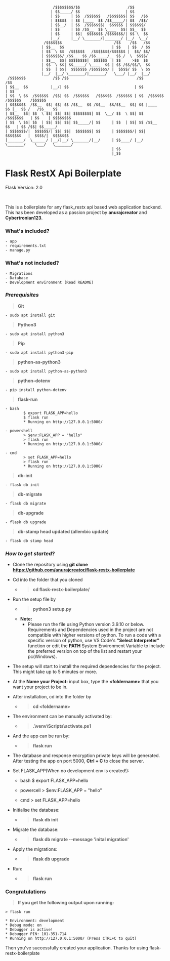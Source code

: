                          /$$$$$$$$/$$                     /$$                                  
                        | $$_____/ $$                    | $$                                  
                        | $$     | $$  /$$$$$$   /$$$$$$$| $$   /$$                            
                        | $$$$$  | $$ |____  $$ /$$_____/| $$  /$$/                            
                        | $$__/  | $$  /$$$$$$$|  $$$$$$ | $$$$$$/                             
                        | $$     | $$ /$$__  $$ \____  $$| $$_  $$                             
                        | $$     | $$|  $$$$$$$ /$$$$$$$/| $$ \  $$                            
                        |__/     |__/ \_______/|_______/ |__/  \__/                            
                     /$$$$$$$                       /$$    /$$   /$$                       
                    | $$__  $$                     | $$   | $$  / $$                       
                    | $$  \ $$  /$$$$$$   /$$$$$$$/$$$$$$ |  $$/ $$/                       
                    | $$$$$$$/ /$$__  $$ /$$_____/_  $$_/  \  $$$$/                        
                    | $$__  $$| $$$$$$$$|  $$$$$$  | $$     >$$  $$                        
                    | $$  \ $$| $$_____/ \____  $$ | $$ /$$/$$/\  $$                       
                    | $$  | $$|  $$$$$$$ /$$$$$$$/ |  $$$$/ $$  \ $$                       
                    |__/  |__/ \_______/|_______/   \___/ |__/  |__/                       
     /$$$$$$$            /$$ /$$                              /$$              /$$               
    | $$__  $$          |__/| $$                             | $$             | $$                
    | $$  \ $$  /$$$$$$  /$$| $$  /$$$$$$   /$$$$$$  /$$$$$$ | $$  /$$$$$$   /$$$$$$    /$$$$$$    
    | $$$$$$$  /$$__  $$| $$| $$ /$$__  $$ /$$__  $$/$$__  $$| $$ |____  $$ |_  $$_/   /$$__  $$ 
    | $$__  $$| $$  \ $$| $$| $$| $$$$$$$$| $$  \__/ $$  \ $$| $$  /$$$$$$$   | $$    | $$$$$$$$  
    | $$  \ $$| $$  | $$| $$| $$| $$_____/| $$     | $$  | $$| $$ /$$__  $$   | $$ /$$| $$_____/  
    | $$$$$$$/|  $$$$$$/| $$| $$|  $$$$$$$| $$     | $$$$$$$/| $$|  $$$$$$$   |  $$$$/|  $$$$$$$   
    |_______/  \______/ |__/|__/ \_______/|__/     | $$____/ |__/ \_______/    \___/   \_______/ 
                                                   | $$
                                                   |_$$                                                
# Flask RestX Api Boilerplate
Flask Version: 2.0  
  
&nbsp;  

This is a boilerplate for any flask_restx api based web application backend. This has been developed as a passion project by **anurajcreator** and **Cybertronian123**.  


### What's included?  
    - app
    - requirements.txt
    - manage.py

### What's not included?
    - Migrations
    - Database
    - Development environment (Read README)


### **_Prerequisites_**
>**Git**  

    - sudo apt install git  

>**Python3**  

    - sudo apt install python3  
  

>**Pip**  

    - sudo apt install python3-pip  

>**python-as-python3**  

    - sudo apt install python-as-python3

>**python-dotenv**

    - pip install python-dotenv

>**flask-run**

    - bash
            $ export FLASK_APP=hello
            $ flask run
            * Running on http://127.0.0.1:5000/
    
    - powershell
            > $env:FLASK_APP = "hello"
            > flask run
            * Running on http://127.0.0.1:5000/
    
    - cmd  
            > set FLASK_APP=hello
            > flask run
            * Running on http://127.0.0.1:5000/

>**db-init**

    - flask db init

>**db-migrate**

    - flask db migrate

>**db-upgrade**

    - flask db upgrade
    
>**db-stamp head updated (allembic update)**
  
    - flask db stamp head


### _How to get started_?  
- Clone the repository using **git clone https://github.com/anurajcreator/flask-restx-boilerplate**
- Cd into the folder that you cloned 
    - >**cd flask-restx-boilerplate/**
- Run the setup file by
    - >**python3 setup.py**
    - **Note:**
        - Please run the file using Python version 3.9.10 or below. Requirements and Dependencies used in the project are not compatible with higher versions of python. To run a code with a specific version of python, use VS Code's **"Select Interpreter"** function or edit the **PATH** System Environment Variable to include the preferred version on top of the list and restart your pc(Windows).

- The setup will start to install the required dependencies for the project. This might take up to 5 minutes or more.

- At the __Name your Project:__ input box, type the **\<foldername\>** that you want your project to be in.

- After installation, cd into the folder by
    - > **cd \<foldername\>**

- The environment can be manually activated by:

    - > **.\venv\Scripts\activate.ps1**

- And the app can be run by:

    - > **flask run**

- The database and response encryption private keys will be generated. After testing the app on port 5000, **Ctrl + C** to close the server.

- Set FLASK_APP(When no development env is created!): 
    - bash
            $ export FLASK_APP=hello
    
    - powercell
            > $env:FLASK_APP = "hello"
    
    - cmd
            > set FLASK_APP=hello
    
- Initialise the database: 
    - > **flask db init**
- Migrate the database:
    - >  **flask db migrate --message 'inital migration'**
- Apply the migrations: 
    - > **flask db upgrade**
- Run: 
    - > **flask run**


### Congratulations

> **If you get the following output upon running:**

    > flask run

    * Environment: development
    * Debug mode: on
    * Debugger is active!
    * Debugger PIN: 101-351-714
    * Running on http://127.0.0.1:5000/ (Press CTRL+C to quit)


Then you've successfully created your application. Thanks for using flask-restx-boilerplate



